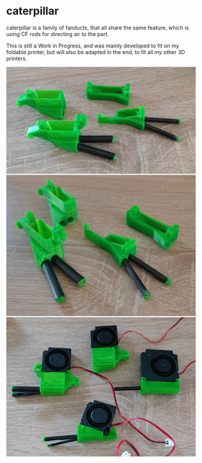 # caterpillar
caterpillar is a family of fanducts, that all share the same feature, which is using CF rods for directing air to the part.

This is still a Work in Progress, and was mainly developed to fit on my foldable printer, but will also be adapted in the end, to fit
all my other 3D printers.

![alt text](https://github.com/eponra/caterpillar/blob/main/cater1.jpg)
![alt text](https://github.com/eponra/caterpillar/blob/main/cater2.jpg)
![alt text](https://github.com/eponra/caterpillar/blob/main/cater3.jpg)

